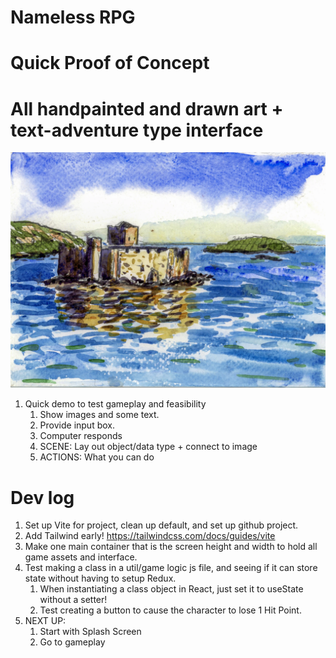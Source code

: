 # Nameless RPG
# Quick Proof of Concept
# All handpainted and drawn art + text-adventure type interface
![Castle on an Island in the Sea](/public/images/scotland1.webp)

1. Quick demo to test gameplay and feasibility
   1. Show images and some text.
   2. Provide input box.
   3. Computer responds
   4. SCENE: Lay out object/data type + connect to image
   5. ACTIONS: What you can do
   
# Dev log

1. Set up Vite for project, clean up default, and set up github project. 
2. Add Tailwind early! https://tailwindcss.com/docs/guides/vite
3. Make one main container that is the screen height and width to hold all game assets and interface.
4. Test making a class in a util/game logic js file, and seeing if it can store state without having to setup Redux.
   1. When instantiating a class object in React, just set it to useState without a setter!
   2. Test creating a button to cause the character to lose 1 Hit Point.
5. NEXT UP:
   1. Start with Splash Screen
   2. Go to gameplay